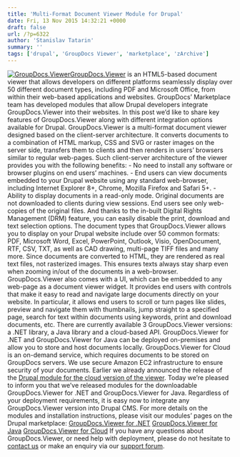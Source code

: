 ```yaml
---
title: 'Multi-Format Document Viewer Module for Drupal'
date: Fri, 13 Nov 2015 14:32:21 +0000
draft: false
url: /?p=6322
author: 'Stanislav Tatarin'
summary: ''
tags: ['drupal', 'GroupDocs Viewer', 'marketplace', 'zArchive']
---
```


[![GroupDocs.Viewer](https://blog.groupdocs.com/wp-content/uploads/sites/4/2015/07/GD_VWR_Icon_114-WEB.png)](http://groupdocs.com/html5-document-viewer)[GroupDocs.Viewer](http://groupdocs.com/html5-document-viewer) is an HTML5-based document viewer that allows developers on different platforms seamlessly display over 50 different document types, including PDF and Microsoft Office, from within their web-based applications and websites. GroupDocs’ Marketplace team has developed modules that allow Drupal developers integrate GroupDocs.Viewer into their websites. In this post we’d like to share key features of GroupDocs.Viewer along with different integration options available for Drupal. GroupDocs.Viewer is a multi-format document viewer designed based on the client-server architecture. It converts documents to a combination of HTML markup, CSS and SVG or raster images on the server side, transfers them to clients and then renders in users’ browsers similar to regular web-pages. Such client-server architecture of the viewer provides you with the following benefits: - No need to install any software or browser plugins on end users’ machines. - End users can view documents embedded to your Drupal website using any standard web-browser, including Internet Explorer 8+, Chrome, Mozilla Firefox and Safari 5+. - Ability to display documents in a read-only mode. Original documents are not downloaded to clients during view sessions. End users see only web-copies of the original files. And thanks to the in-built Digital Rights Management (DRM) feature, you can easily disable the print, download and text selection options. The document types that GroupDocs.Viewer allows you to display on your Drupal website include over 50 common formats: PDF, Microsoft Word, Excel, PowerPoint, Outlook, Visio, OpenDocument, RTF, CSV, TXT, as well as CAD drawing, multi-page TIFF files and many more. Since documents are converted to HTML, they are rendered as real text files, not rasterized images. This ensures texts always stay sharp even when zooming in/out of the documents in a web-browser. GroupDocs.Viewer also comes with a UI, which can be embedded to any web-page as a document viewer widget. It provides end users with controls that make it easy to read and navigate large documents directly on your website. In particular, it allows end users to scroll or turn pages like slides, preview and navigate them with thumbnails, jump straight to a specified page, search for text within documents using keywords, print and download documents, etc. There are currently available 3 GroupDocs.Viewer versions: a .NET library, a Java library and a cloud-based API. GroupDocs.Viewer for .NET and GroupDocs.Viewer for Java can be deployed on-premises and allow you to store and host documents locally. GroupDocs.Viewer for Cloud is an on-demand service, which requires documents to be stored on GroupDocs servers. We use secure Amazon EC2 infrastructure to ensure security of your documents. Earlier we already announced the release of the [Drupal module for the cloud version of the viewer](https://blog.groupdocs.com/pdf-document-viewer-module-for-drupal). Today we’re pleased to inform you that we’ve released modules for the downloadable GroupDocs.Viewer for .NET and GroupDocs.Viewer for Java. Regardless of your deployment requirements, it is easy now to integrate any GroupDocs.Viewer version into Drupal CMS. For more details on the modules and installation instructions, please visit our modules’ pages on the Drupal marketplace: [GroupDocs.Viewer for .NET](https://www.drupal.org/project/groupdocs_viewer_for_net_html5_document_viewer) [GroupDocs.Viewer for Java](https://www.drupal.org/project/groupdocs_viewer_java) [GroupDocs.Viewer for Cloud](https://www.drupal.org/project/groupdocs_viewer) If you have any questions about GroupDocs.Viewer, or need help with deployment, please do not hesitate to [contact us](http://groupdocs.com/corporate/contact-us) or make an enquiry via our [support forum](http://groupdocs.com/Community/Forums/Default.aspx).



